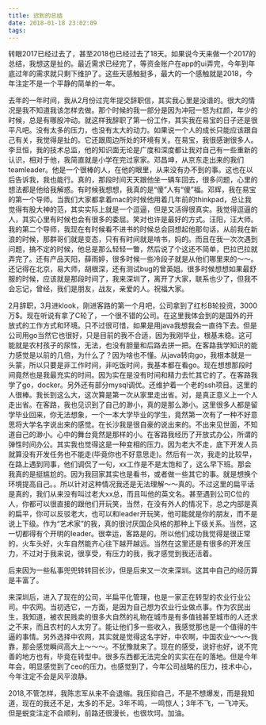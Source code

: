```yaml
---
title: 迟到的总结
date: 2018-01-18 23:02:09
tags:
---
```


转眼2017已经过去了，甚至2018也已经过去了18天。如果说今天来做一个2017的总结，我想这是扯的。最近需求已经完了，等资金账户在app的ui弄完，今年到年底过年的需求就只剩下维护了。这些天感触挺多，最大的一个感触就是2018，今年注定不是一个平静的简单的一年。

去年的一年时间，我从2月份过完年提交辞职信，其实我心里是没谱的。很大的情况是我不知道我该怎样去做。那个时候的我一部分是因为冲冠一怒为红颜，年少的时候，总是有哪股冲动。就这样我辞职了第一份工作，其实我在易宝的日子还是很平凡吧。没有太多的压力，也没有太大的动力。如果说一个人的成长只能应该跟自己有关，我觉得是扯的。它还跟周边所处的环境有关。在易宝，我很感谢很多人。李旦恒，我的技术总监，他的知识面无论是广度和深度都让我对自己有一些重新的认识，相对于他，我简直就是小学在完过家家。邓昌坤，从京东走出来的我们teamleader。他是一个很棒的人，在他的眼里，从来没有办不到的事。这也在以后告诉我，我也能行。真的，那段时间天天跟他坐一辆车回去，很多问题，心里的想法都是他给我解惑。有时候我想想，我真的是“傻”人有“傻”福。邓辉，我在易宝的第一个导师。当我们大家都拿着mac的时候他用着几年前的thinkpad，总让我觉得有股大神的范，其实实际上就是一个逗逼，但是又活得很真实。我觉得逗逼的人，其实心里有时候也会有很多的委屈。笑对也许是最好的方式。汪阳，汪大师。我的第二个导师，我现在有时候看不进书的时候总会回想起他那句话，从前我在新浪的时候，那群哥们就是变态，只有有时间就是啃书，妈的。而且在我一次次遇到问题，搞不定的时候，他总是那么轻轻一瞥，然后说了个这还不简单，巴拉巴拉就弄完了。还有产品天阳，薛雨婷，很多时候一些冷段子就是从他们哪里来的～～。还记得在北京，易大师，胡根深，还有测试bug的曾英姐。很多时候想想如果最舒服的时候，应该就是那段时间了，我来深圳了，离开了大家，联系也少了，但我不会忘记，曾经，我们是朋友，战友，亲爱的人。祝福大家。

2月辞职，3月进klook，刚进客路的第一个月吧，公司拿到了红杉B轮投资，3000万$。现在听说有拿了C轮了，一个很不错的公司。在这里我体会到的是国外的开放式的工作方式和环境。只不过很可惜，如果是用java我想我会一直待下去。但是公司用go当然它也很好，只是目前的我不合适，因为我刚毕业，根基未稳。这可能就是农村孩子的尿性，无法，也没有胆量和后路去拼一把。在客路我学知识的能力感觉是以前的几倍，为什么了？因为啥也不懂。从java转向go，我根本就是一头蒙，所以只要是非工作时间，非吃饭时间，我基本都在看go。现在想想那段时间竟然也是我最充实的时间。因为实在是没有时间和精力去忙其它的了。在客路我学了go，docker。另外还有部分mysql调优。还维护着一个老的ssh项目。这里的人很棒。我长到这么大，这次算是第一次从家里走出省。对，是真正意义上一个人走出省。在客路，我也见识到了自己的渺小，真的是那么渺小。这里很多人都是留学毕业回来，你无法想象，一个一本大学毕业的学生，竟然第一次有了一种不好意思将大学名字说出来的感觉。在长沙我是很自豪的说出来的。不出来见世面，不知道自己的渺小。心中的舞台竟然是那样的小。在客路我经历了开放式办公，所谓的弹性时间办公。其实我也觉得这是一种变相的压力。因为老大不走，底下开发人员就算没有开发任务也不能走(毕竟你也不好意思走)。然后有一次，我走的比较早，在路上遇到同事，他们调侃了一句，xx工作是不是太饱和了，这么早下班。那会我真的是挺尴尬的。因为我回家其实也是看书，或者做一些其它的事。就是想换个环境提高自己。。所以针对这种情况我还是无法理解～～真的。不过这里的扁平话是真的，我们从来没有叫过老大xx总，而且叫他的英文名。甚至遇到公司C位的人，你都可以很直接的跟他们开玩笑，当然，在没有外人的情况下，总之内部是真的扁平，你可以反驳老大，也可以和leader开玩笑，他可能就是你的朋友，而不是说上下级。作为“艺术家”的我，真的很讨厌国企风格的那种上下级关系。当然，这一切都得有个开明的leader。很幸运，客路是的。所以他们成功我觉得是很正常的，火车头好，火车自然能齐心往下越开越远。当然在这里还是有很多的开发压力，不过对于我来说，很享受，有压力的我，我才感觉到我还活着。

后来因为一些私事兜兜转转回长沙，但是后来又一次来深圳。这其中自己的经历算是丰富了。

来深圳后，进入了现在的公司，半扁平化管理，也是一家正在转型的农业行业公司。中农网。当初选它，一方面，是因为自己想为农业行业做点事。作为农民出生，我知道，被农民贱卖的很多大自然的礼物在城市是有多值钱甚至城市的人还求之不来，而且农村的人太穷了。能让他们多一些收入，我感觉那也是一个值得的牛逼的事情。另外选择中农网，其实就是觉得这名字好，中农啊，中国农业～～～我靠，那会感觉瞬间高大上～～～。不犹豫就来了。现在的感受，说好也好，说不完善的地方也有，毕竟在转型中。很多东西都无法完全的实实在在的落地。但是今年年会，明显感觉到了ceo的压力。也感觉到了，今年公司战略的压力，技术中心，今年注定不会是风平浪静。

2018,不管怎样，我陈志军从来不会退缩。我压抑自己，不是不想爆发，而是我知道，现在的我还不足，太多的不足。3年不鸣，一鸣惊人；3年不飞，一飞冲天。但是蜕变注定不会顺利，前路还很漫长，也很坎坷。加油。

